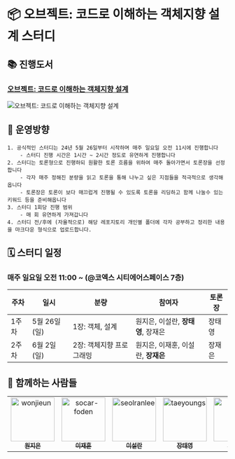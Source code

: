 # 📦 **오브젝트**: 코드로 이해하는 객체지향 설계 스터디

## 📚 진행도서

### [오브젝트: 코드로 이해하는 객체지향 설계](https://product.kyobobook.co.kr/detail/S000001766367)

<img alt="오브젝트: 코드로 이해하는 객체지향 설계" src="https://contents.kyobobook.co.kr/sih/fit-in/458x0/pdt/9791158391409.jpg">

## 🧭 운영방향

```
1. 공식적인 스터디는 24년 5월 26일부터 시작하며 매주 일요일 오전 11시에 진행합니다
    - 스터디 진행 시간은 1시간 ~ 2시간 정도로 유연하게 진행합니다
2. 스터디는 토론형으로 진행하되 원활한 토론 흐름을 위하여 매주 돌아가면서 토론장을 선정합니다
    - 각자 매주 정해진 분량을 읽고 토론을 통해 나누고 싶은 지점들을 적극적으로 생각해옵니다
    - 토론장은 토론이 보다 매끄럽게 진행될 수 있도록 토론을 리딩하고 함께 나눌수 있는 키워드 등을 준비해옵니다
3. 스터디 1회당 진행 범위
    - 매 회 유연하게 가져갑니다
4. 스터디 전/후에 (자율적으로) 해당 레포지토리 개인별 폴더에 각자 공부하고 정리한 내용을 마크다운 형식으로 업로드합니다.
```

## 🗓 스터디 일정

### 매주 일요일 오전 11:00 ~ (@코엑스 시티에어스페이스 7층)

| 주차  | 일시          | 분량            | 참여자                                     | 토론장 |
| ----- | ------------- | --------------- | ------------------------------------------ | ------ |
| 1주차 | 5월 26일 (일) | 1장: 객체, 설계 | 원지은, 이설란, **장태영**, 장재은 | 장태영 |
| 2주차 | 6월 2일 (일) | 2장: 객체지향 프로그래밍 | 원지은, 이재훈, 이설란, **장재은** | 장재은 |


## 👫 함께하는 사람들

<table>
    <tr>
      <td align="center">
          <a href="https://github.com/wonjieun">
              <img src="https://avatars.githubusercontent.com/u/17687444?v=4" width="100;" alt="wonjieun"/>
              <br />
              <sub><b>원지은</b></sub>
          </a>
      </td>
      <td align="center">
          <a href="https://github.com/socar-foden">
              <img src="https://avatars.githubusercontent.com/u/38021616?v=4" width="100;" alt="socar-foden"/>
              <br />
              <sub><b>이재훈</b></sub>
          </a>
      </td>
      <td align="center">
          <a href="https://github.com/seolranlee">
              <img src="https://avatars.githubusercontent.com/u/23238421?v=4" width="100;" alt="seolranlee"/>
              <br />
              <sub><b>이설란</b></sub>
          </a>
      </td>
      <td align="center">
          <a href="https://github.com/taeyoungs">
              <img src="https://avatars.githubusercontent.com/u/52184469?v=4" width="100;" alt="taeyoungs"/>
              <br />
              <sub><b>장태영</b></sub>
          </a>
      </td>
      <td align="center">
          <a href="https://github.com/jeje01">
              <img src="https://avatars.githubusercontent.com/u/33060748?v=4" width="100;" alt="jeje01"/>
              <br />
              <sub><b>장재은</b></sub>
          </a>
      </td>
    </tr>
</table>
